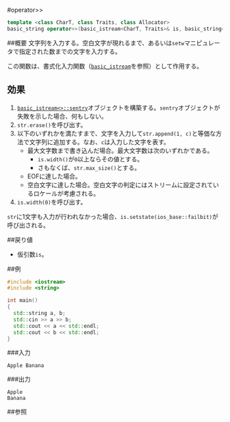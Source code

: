 #operator>>
```cpp
template <class CharT, class Traits, class Allocator>
basic_string operator>>(basic_istream<CharT, Traits>& is, basic_string<CharT, Traits, Allocator>& str);
```

##概要
文字列を入力する。空白文字が現れるまで、あるいは`setw`マニピュレータで指定された数までの文字を入力する。

この関数は、書式化入力関数（[`basic_istream`](../../istream/basic_istream.md)を参照）として作用する。

## 効果
1. [`basic_istream<>::sentry`](../../istream/basic_istream/sentry.md)オブジェクトを構築する。`sentry`オブジェクトが失敗を示した場合、何もしない。
1. `str.erase()`を呼び出す。
1. 以下のいずれかを満たすまで、文字を入力して`str.append(1, c)`と等価な方法で文字列に追加する。なお、`c`は入力した文字を表す。
    - 最大文字数まで書き込んだ場合。最大文字数は次のいずれかである。
        - `is.width()`が`0`以上ならその値とする。
        - さもなくば、`str.max_size()`とする。
    - EOFに達した場合。
    - 空白文字に達した場合。空白文字の判定にはストリームに設定されているロケールが考慮される。
1. `is.width(0)`を呼び出す。

`str`に1文字も入力が行われなかった場合、`is.setstate(ios_base::failbit)`が呼び出される。

##戻り値
- 仮引数`is`。


##例
```cpp
#include <iostream>
#include <string>

int main()
{
  std::string a, b;
  std::cin >> a >> b;
  std::cout << a << std::endl;
  std::cout << b << std::endl;
}
```

###入力
```
Apple Banana
```

###出力
```
Apple
Banana
```

##参照

